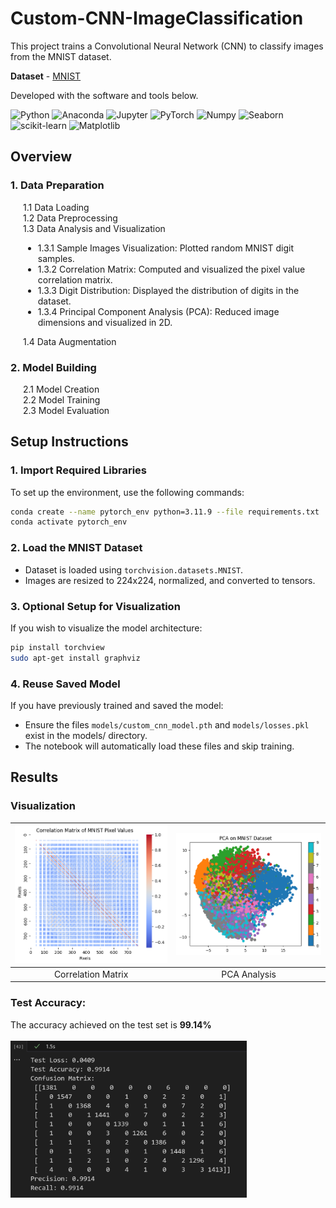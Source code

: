 # Custom-CNN-ImageClassification

This project trains a Convolutional Neural Network (CNN) to classify images from the MNIST dataset. 

**Dataset** - [MNIST](https://archive.ics.uci.edu/dataset/683/mnist+database+of+handwritten+digits)

<p>
  Developed with the software and tools below.
</p>
<p>
<img src="https://img.shields.io/badge/Python-3776AB.svg?style=flat&logo=python&logoColor=yellow" alt="Python">
<img src="https://img.shields.io/badge/Conda-44A833.svg?style=flat&logo=anaconda&logoColor=white" alt="Anaconda">
<img src="https://img.shields.io/badge/Jupyter-F37626.svg?style=flat&logo=jupyter&logoColor=white" alt="Jupyter">
<img src="https://img.shields.io/badge/PyTorch-EE4C2C.svg?style=flat&logo=pytorch&logoColor=white" alt="PyTorch">
<img src="https://img.shields.io/badge/Numpy-013243.svg?style=flat&logo=numpy&logoColor=white" alt="Numpy">
<img src="https://img.shields.io/badge/Seaborn-3776AB.svg?style=flat&logo=seaborn&logoColor=white" alt="Seaborn">
<img src="https://img.shields.io/badge/scikit--learn-F7931E.svg?style=flat&logo=scikit-learn&logoColor=white" alt="scikit-learn">
<img src="https://img.shields.io/badge/Matplotlib-447699.svg?style=flat&logo=matplotlib&logoColor=white" alt="Matplotlib">
</p>

## **Overview**

### <strong>1. Data Preparation</strong>

<p style="margin-left: 20px;">
  1.1 Data Loading<br>
  1.2 Data Preprocessing<br>
  1.3 Data Analysis and Visualization<br>
  <ul style="margin-left: 20px;">
    <li>1.3.1 Sample Images Visualization: Plotted random MNIST digit samples.</li>
    <li>1.3.2 Correlation Matrix: Computed and visualized the pixel value correlation matrix.</li>
    <li>1.3.3 Digit Distribution: Displayed the distribution of digits in the dataset.</li>
    <li>1.3.4 Principal Component Analysis (PCA): Reduced image dimensions and visualized in 2D.</li>
  </ul>
</p>
<p style="margin-left: 20px;">
  1.4 Data Augmentation
</p>

### <strong>2. Model Building</strong>

<p style="margin-left: 20px;">
  2.1 Model Creation<br>
  2.2 Model Training<br>
  2.3 Model Evaluation
</p>


## **Setup Instructions**

### 1. Import Required Libraries
To set up the environment, use the following commands:

```bash
conda create --name pytorch_env python=3.11.9 --file requirements.txt
conda activate pytorch_env
```

### 2. Load the MNIST Dataset
- Dataset is loaded using `torchvision.datasets.MNIST`.
- Images are resized to 224x224, normalized, and converted to tensors.

### 3. Optional Setup for Visualization
If you wish to visualize the model architecture:
```bash
pip install torchview
sudo apt-get install graphviz
```
### 4. Reuse Saved Model
If you have previously trained and saved the model:

- Ensure the files `models/custom_cnn_model.pth` and `models/losses.pkl` exist in the models/ directory.
- The notebook will automatically load these files and skip training.

## **Results**
### **Visualization**

| ![Image 1](images/visualization_correlation.png) | ![Image 2](images/visualization_pca.png) |
|:---------------------------:|:---------------------------:|
| Correlation Matrix                   | PCA Analysis                   |

### **Test Accuracy**: 

The accuracy achieved on the test set is **99.14%** </br></br>
<img src="images/model_performance.png" alt="Training and Validation Losses" width="75%" height="75%">
